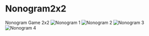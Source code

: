 # Nonogram2x2
Nonogram Game 2x2
![Nonogram 1](https://github.com/KovacevicAleksa/Nonogram2x2/assets/48535139/594affe7-8b90-4c64-a4f4-bba7973ef777)
![Nonogram 2](https://github.com/KovacevicAleksa/Nonogram2x2/assets/48535139/122ee68a-6c70-4aa8-a5ac-f020928cdd5b)
![Nonogram 3](https://github.com/KovacevicAleksa/Nonogram2x2/assets/48535139/0ede8e30-5c82-4847-9e5a-2e0e3aab619f)
![Nonogram 4](https://github.com/KovacevicAleksa/Nonogram2x2/assets/48535139/505fe3a2-5034-4dc3-ba9b-fdd6af2f8c3c)
